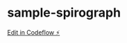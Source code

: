 # sample-spirograph

[Edit in Codeflow ⚡️](https://stackblitz.com/~/github.com/akiymnk/sample-spirograph)